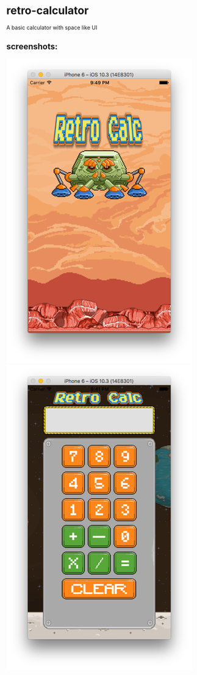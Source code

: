 # retro-calculator
A basic calculator with space like UI

## screenshots:
![Alt text](https://github.com/AhmedYacoub/retro-calculator/blob/master/retro-launch.png "Launch screen")
![Alt text](https://github.com/AhmedYacoub/retro-calculator/blob/master/Main.png "Main screen")
